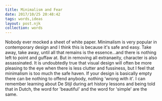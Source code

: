 ```yaml
---
title: Minimalism and Fear
date: 2017/10/25 20:48:42
tags: words,ideas
layout: post.njk
collection: words
---
```


Nobody ever mocked a sheet of white paper. Minimalism is very popular in contemporary design and I think this is because it's safe and easy. Take away, take away, until all that remains is the essence...and there is nothing left to point and guffaw at. But in removing all extranaeity, character is also assassinated. It is undoubtedly true that visual design will often be more pleasing to the eye when there is less clutter and fussiness, but I feel that minimalism is too much the safe haven. If your design is basically empty there can be nothing to offend anybody, nothing 'wrong with it'. I can remember learning about De Stijl during art history lessons and being told that in Dutch, the word for 'beautiful' and the word for 'simple' are the same.
